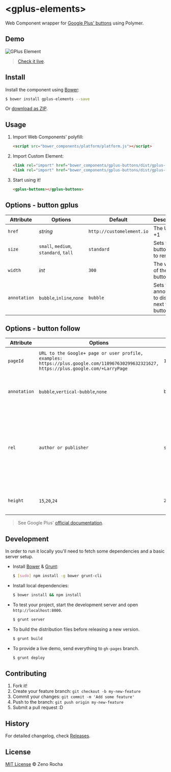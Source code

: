 # &lt;gplus-elements&gt;

Web Component wrapper for [Google Plus' buttons](https://developers.google.com/+/web/+1button/) using Polymer.


## Demo

![GPlus Element](http://zno.io/Qvag/gplus-element.png)

> [Check it live](http://zenorocha.github.io/gplus-elements).

## Install

Install the component using [Bower](http://bower.io/):

```sh
$ bower install gplus-elements --save
```

Or [download as ZIP](https://github.com/zenorocha/gplus-elements/archive/master.zip).

## Usage

1. Import Web Components' polyfill:

    ```html
    <script src="bower_components/platform/platform.js"></script>
    ```

2. Import Custom Element:

    ```html
    <link rel="import" href="bower_components/gplus-buttons/dist/gplus-one.html">
    <link rel="import" href="bower_components/gplus-buttons/dist/gplus-follow.html">
    ```

3. Start using it!

    ```html
    <gplus-buttons></gplus-buttons>
    ```

## Options - button gplus

Attribute    | Options                               | Default                   | Description
---          | ---                                   | ---                       | ---
`href`       | *string*                              | `http://customelement.io` | The URL to +1
`size`       | `small`, `medium`, `standard`, `tall` | `standard`                | Sets the +1 button size to render
`width`      | *int*                                 | `300`                     | The width of the button
`annotation`  | `bubble`,`inline`,`none`             | `bubble`                  | Sets the annotation to display next to the button.


## Options - button follow

Attribute    | Options                               | Default                   | Description
---          | ---                                   | ---                       | ---
`pageId`      | `URL to the Google+ page or user profile, examples: https://plus.google.com/110967630299632321627, https://plus.google.com/+LarryPage`  | `109325404047497404656`            | URL to the Google+ page or user profile
`annotation`  | `bubble`,`vertical-bubble`,`none`   | `bubble`                           | Sets the annotation to display next to the button.
`rel`         | `author or publisher`               | `string empty`                     | Describes the relationship of the entity defined at the href location to the page the badge is embedded.
`height`      | `15`,`20`,`24`                      | `20`                               | The pixel height of the button to render.

> See Google Plus' [official documentation](https://developers.google.com/+/web/+1button/).

## Development

In order to run it locally you'll need to fetch some dependencies and a basic server setup.

* Install [Bower](http://bower.io/) & [Grunt](http://gruntjs.com/):

    ```sh
    $ [sudo] npm install -g bower grunt-cli
    ```

* Install local dependencies:

    ```sh
    $ bower install && npm install
    ```

* To test your project, start the development server and open `http://localhost:8000`.

    ```sh
    $ grunt server
    ```

* To build the distribution files before releasing a new version.

    ```sh
    $ grunt build
    ```

* To provide a live demo, send everything to `gh-pages` branch.

    ```sh
    $ grunt deploy
    ```

## Contributing

1. Fork it!
2. Create your feature branch: `git checkout -b my-new-feature`
3. Commit your changes: `git commit -m 'Add some feature'`
4. Push to the branch: `git push origin my-new-feature`
5. Submit a pull request :D

## History

For detailed changelog, check [Releases](https://github.com/zenorocha/gplus-elements/releases).

## License

[MIT License](http://zenorocha.mit-license.org/) © Zeno Rocha
